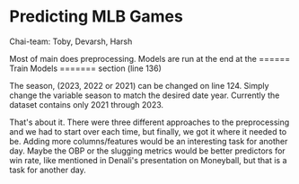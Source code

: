 # Predicting MLB Games
Chai-team: Toby, Devarsh, Harsh

Most of main does preprocessing. Models are run at the end at the ====== Train Models ======= section (line 136)

The season, (2023, 2022 or 2021) can be changed on line 124. Simply change the variable season to match the desired date year. Currently the dataset contains only 2021 through 2023.

That's about it. There were three different approaches to the preprocessing and we had to start over each time, but finally, we got it where it needed to be. Adding more columns/features would be an interesting task for another day. Maybe the OBP or the slugging metrics would be better predictors for win rate, like mentioned in Denali's presentation on Moneyball, but that is a task for another day.
